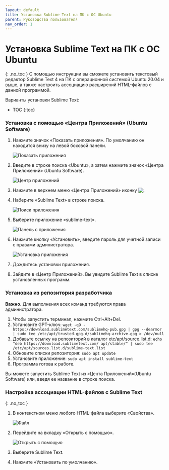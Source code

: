 ```yaml
---
layout: default
title: Установка Sublime Text на ПК с ОС Ubuntu
parent: Руководства пользователя
nav_order: 1
---
```


# Установка Sublime Text на ПК с ОС Ubuntu
{: .no_toc }
С помощью инструкции вы сможете установить текстовый редактор Sublime Text 4 на ПК с операционной системой  Ubuntu 20.04 и выше, а также настроить ассоциацию расширений HTML-файлов с данной программой.

Варианты установки Sublime Text:
* TOC
{:toc}
### Установка с помощью &laquo;Центра Приложений&raquo; (Ubuntu Software)

1. Нажмите значок &laquo;Показать приложения&raquo;. По умолчанию он находится внизу на левой боковой панели. 

   ![Показать приложения](https://digit-dev.net/Images/Printscreen13.jpg)
2. Введите в строке поиска &laquo;Ubuntu&raquo;, а затем нажмите значок &laquo;Центра Приложений&raquo; (Ubuntu Software).

   ![Центр приложений](https://digit-dev.net/Images/Printscreen2-1.jpg)
3. Нажмите в верхнем меню &laquo;Центра Приложений&raquo; иконку <img  style="display: inline; vertical-align: bottom;" src="https://digit-dev.net/Images/Printscreen19-1.jpg">.
4. Наберите &laquo;Sublime Text&raquo; в строке поиска.

   ![Поиск приложения](https://digit-dev.net/Images/Printscreen20.jpg)
5. Выберите приложение &laquo;sublime-text&raquo;.

   ![Панель с приложения](https://digit-dev.net/Images/Printscreen21.jpg)
6. Нажмите кнопку &laquo;Установить&raquo;, введите пароль для учетной записи с правами администратора.

   ![Установка приложения](https://digit-dev.net/Images/Printscreen22.jpg)
7. Дождитесь установки приложения. 
8. Зайдите в &laquo;Центр Приложений&raquo;. Вы увидите Sublime Text в списке установленных программ. 

### Установка из репозитория разработчика

**Важно**. Для выполнения всех команд требуются права администратора.
1. Чтобы запустить терминал, нажмите Ctrl+Alt+Del.
2. Установите GPT-ключ: 
  `wget -qO - https://download.sublimetext.com/sublimehq-pub.gpg | gpg --dearmor | sudo tee /etc/apt/trusted.gpg.d/sublimehq-archive.gpg > /dev/null` 
3. Добавьте ссылку на репозиторий в каталог etc/apt/source.list.d:
  `echo "deb https://download.sublimetext.com/ apt/stable/" | sudo tee /etc/apt/sources.list.d/sublime-text.list`
4. Обновите списки репозитория:
  `sudo apt update`
5. Установите приложение:
  `sudo apt install sublime-text`
6. Программа готова к работе.

Вы можете запустить Sublime Text из &laquo;Цента Приложений&raquo;(Ubuntu Software) или, введя ее название в строке поиска. 


### Настройка ассоциации HTML-файлов с Sublime Text
{: .no_toc }
1. В контекстном меню любого HTML-файла выберите &laquo;Свойства&raquo;.

   ![Файл](https://digit-dev.net/Images/Printscreen24.jpg)
2. Перейдите на вкладку &laquo;Открыть с помощью&raquo;.

   ![Открыть с помощью](https://digit-dev.net/Images/Printscreen18.jpg)
3. Выберите Sublime Text.
4. Нажмите &laquo;Установить по умолчанию&raquo;.  
